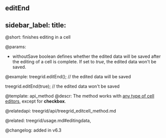 editEnd
---
sidebar_label: 
title: 
---          

@short: finishes editing in a cell


@params:
- withoutSave	boolean    defines whether the edited data will be saved after the editing of a cell is complete. If set to <i>true</i>, the edited data won't be saved. 


@example:
treegrid.editEnd(); // the edited data will be saved

treegrid.editEnd(true); // the edited data won't be saved


@template: api_method
@descr:
The method works with [any type of cell editors](treegrid/configuration.md#columneditors), except for **checkbox**. 


@relatedapi: treegrid/api/treegrid_editcell_method.md

@related: treegrid/usage.md#editingdata, 

@changelog: added in v6.3

